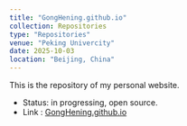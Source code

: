 ```yaml
---
title: "GongHening.github.io"
collection: Repositories
type: "Repositories"
venue: "Peking Univercity"
date: 2025-10-03
location: "Beijing, China"
---
```

This is the repository of my personal website.
- Status: in progressing, open source.
- Link : [GongHening.github.io](https://github.com/GongHening/GongHening.github.io)
